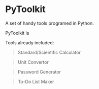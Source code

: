 # PyToolkit
A set of handy tools programed in Python.

PyToolkit is 

Tools already included:
  > Standard/Scientific Calculator
  
  > Unit Convertor

  > Password Generator
  
  > To-Do List Maker


